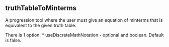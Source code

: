 ## truthTableToMinterms

A progression tool where the user must give an equation of minterms that is equivalent to the given truth table.

There is 1 option:
    * useDiscreteMathNotation - optional and boolean. Default is false.